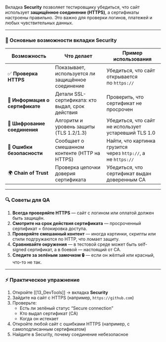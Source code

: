 Вкладка **Security** позволяет тестировщику убедиться, что сайт использует **защищённое соединение (HTTPS)**, а сертификаты настроены правильно. Это важно для проверки логинов, платежей и любых чувствительных данных.

---

### 🔹 Основные возможности вкладки Security

|Возможность|Что делает|Пример использования|
|---|---|---|
|✅ **Проверка HTTPS**|Показывает, используется ли защищённое соединение|Убедиться, что сайт открывается по `https://`|
|📜 **Информация о сертификате**|Детали SSL-сертификата: кто выдал, срок действия|Проверить, что сертификат не просрочен|
|🔗 **Шифрование соединения**|Алгоритм и уровень защиты (TLS 1.2/1.3)|Убедиться, что сайт не использует устаревший TLS 1.0|
|🚨 **Ошибки безопасности**|Сообщает о смешанном контенте (HTTP на HTTPS)|Найти, что картинка грузится через `http://`, а не `https://`|
|🌍 **Chain of Trust**|Проверка цепочки доверия сертификата|Убедиться, что сертификат выдан доверенным CA|

---

### 🔍 Советы для QA

1. **Всегда проверяйте HTTPS** — сайт с логином или оплатой должен быть защищён.
2. **Смотрите на срок действия сертификата** — просроченный сертификат = блокировка доступа.
3. **Проверяйте смешанный контент** — иногда картинки, скрипты или стили подгружаются по HTTP, что ломает защиту.
4. **Сравнивайте окружения** — в тестовой среде может быть self-signed сертификат, а в боевой — настоящий от CA.
5. **Следите за зелёным замочком 🔒** — если он жёлтый или красный, что-то не так.

---

### ⚡ Практическое упражнение

1. Откройте [[13_DevTools]] → вкладка **Security**
2. Зайдите на сайт с HTTPS (например, `https://github.com`)
3. Проверьте:
    - Есть ли зелёный статус “Secure connection”
    - Кто выдал сертификат (CA)
    - Когда он истекает
4. Откройте любой сайт с ошибками HTTPS (например, с самоподписанным сертификатом)
5. Найдите в Security, почему соединение небезопасное